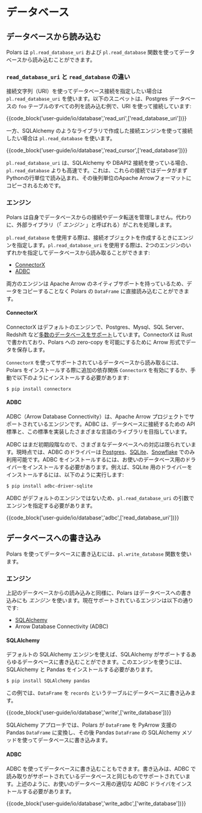 # データベース

## データベースから読み込む

Polars は `pl.read_database_uri` および `pl.read_database` 関数を使ってデータベースから読み込むことができます。

### `read_database_uri` と `read_database` の違い

接続文字列（URI）を使ってデータベース接続を指定したい場合は `pl.read_database_uri` を使います。以下のスニペットは、Postgres データベースの `foo` テーブルのすべての列を読み込む例で、URI を使って接続しています:

{{code_block('user-guide/io/database','read_uri',['read_database_uri'])}}

一方、SQLAlchemy のようなライブラリで作成した接続エンジンを使って接続したい場合は `pl.read_database` を使います。

{{code_block('user-guide/io/database','read_cursor',['read_database'])}}

`pl.read_database_uri` は、SQLAlchemy や DBAPI2 接続を使っている場合、 `pl.read_database` よりも高速です。これは、これらの接続ではデータがまずPythonの行単位で読み込まれ、その後列単位のApache Arrowフォーマットにコピーされるためです。

### エンジン

Polars は自身でデータベースからの接続やデータ転送を管理しません。代わりに、外部ライブラリ（「 _エンジン_ 」と呼ばれる）がこれを処理します。

`pl.read_database` を使用する際は、接続オブジェクトを作成するときにエンジンを指定します。`pl.read_database_uri` を使用する際は、2つのエンジンのいずれかを指定してデータベースから読み取ることができます:

- [ConnectorX](https://github.com/sfu-db/connector-x)
- [ADBC](https://arrow.apache.org/docs/format/ADBC.html)

両方のエンジンは Apache Arrow のネイティブサポートを持っているため、データをコピーすることなく Polars の `DataFrame` に直接読み込むことができます。

#### ConnectorX

ConnectorX はデフォルトのエンジンで、Postgres、Mysql、SQL Server、Redshift など[多数のデータベースをサポート](https://github.com/sfu-db/connector-x#sources)しています。ConnectorX は Rust で書かれており、Polars への zero-copy を可能にするために Arrow 形式でデータを保存します。

`ConnectorX` を使ってサポートされているデータベースから読み取るには、Polars をインストールする際に追加の依存関係 `ConnectorX` を有効にするか、手動で以下のようにインストールする必要があります:

```shell
$ pip install connectorx
```

#### ADBC

ADBC（Arrow Database Connectivity）は、Apache Arrow プロジェクトでサポートされているエンジンです。ADBC は、データベースに接続するための API 標準と、この標準を実装したさまざまな言語のライブラリを目指しています。

ADBC はまだ初期段階なので、さまざまなデータベースへの対応は限られています。現時点では、ADBC のドライバーは [Postgres](https://pypi.org/project/adbc-driver-postgresql/)、[SQLite](https://pypi.org/project/adbc-driver-sqlite/)、[Snowflake](https://pypi.org/project/adbc-driver-snowflake/) でのみ利用可能です。ADBC をインストールするには、お使いのデータベース用のドライバーをインストールする必要があります。例えば、SQLite 用のドライバーをインストールするには、以下のように実行します:

```shell
$ pip install adbc-driver-sqlite
```

ADBC がデフォルトのエンジンではないため、`pl.read_database_uri` の引数でエンジンを指定する必要があります。

{{code_block('user-guide/io/database','adbc',['read_database_uri'])}}

## データベースへの書き込み

Polars を使ってデータベースに書き込むには、`pl.write_database` 関数を使います。

### エンジン

上記のデータベースからの読み込みと同様に、Polars はデータベースへの書き込みにも _エンジン_ を使います。現在サポートされているエンジンは以下の通りです:

- [SQLAlchemy](https://www.sqlalchemy.org/)
- Arrow Database Connectivity (ADBC)

#### SQLAlchemy

デフォルトの SQLAlchemy エンジンを使えば、SQLAlchemy がサポートするあらゆるデータベースに書き込むことができます。このエンジンを使うには、SQLAlchemy と Pandas をインストールする必要があります。

```shell
$ pip install SQLAlchemy pandas
```

この例では、`DataFrame` を `records` というテーブルにデータベースに書き込みます。

{{code_block('user-guide/io/database','write',['write_database'])}}

SQLAlchemy アプローチでは、Polars が `DataFrame` を PyArrow 支援の Pandas `DataFrame` に変換し、その後 Pandas `DataFrame` の SQLAlchemy メソッドを使ってデータベースに書き込みます。

#### ADBC

ADBC を使ってデータベースに書き込むこともできます。書き込みは、ADBC で読み取りがサポートされているデータベースと同じものでサポートされています。上述のように、お使いのデータベース用の適切な ADBC ドライバをインストールする必要があります。

{{code_block('user-guide/io/database','write_adbc',['write_database'])}}

